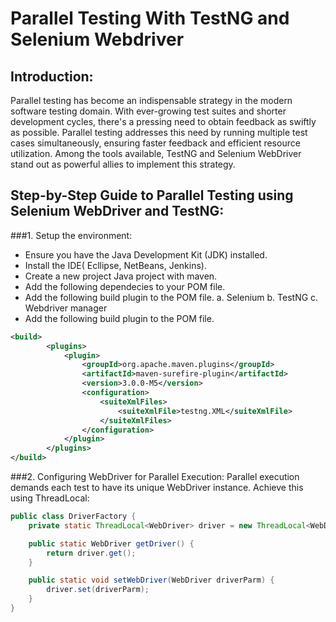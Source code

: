 # Parallel Testing With TestNG and Selenium Webdriver
## Introduction:
Parallel testing has become an indispensable strategy in the modern software testing domain. With ever-growing test suites and shorter development cycles, there's a pressing need to obtain feedback as swiftly as possible. Parallel testing addresses this need by running multiple test cases simultaneously, ensuring faster feedback and efficient resource utilization. Among the tools available, TestNG and Selenium WebDriver stand out as powerful allies to implement this strategy.
## Step-by-Step Guide to Parallel Testing using Selenium WebDriver and TestNG:

###1. Setup the environment:

- Ensure you have the Java Development Kit (JDK) installed.
- Install the IDE( Ecllipse, NetBeans, Jenkins).
- Create a new project Java project with maven.
- Add the following dependecies to your POM file.
- Add the following build plugin to the POM file.
   a.  Selenium
   b. TestNG
   c. Webdriver manager
- Add the following build plugin to the POM file.
```xml
<build>
        <plugins>
            <plugin>
                <groupId>org.apache.maven.plugins</groupId>
                <artifactId>maven-surefire-plugin</artifactId>
                <version>3.0.0-M5</version>
                <configuration>
                    <suiteXmlFiles>
                        <suiteXmlFile>testng.XML</suiteXmlFile>
                    </suiteXmlFiles>
                </configuration>
            </plugin>
		</plugins>
</build>
```
###2. Configuring WebDriver for Parallel Execution:
Parallel execution demands each test to have its unique WebDriver instance. Achieve this using ThreadLocal:
```java
public class DriverFactory {
    private static ThreadLocal<WebDriver> driver = new ThreadLocal<WebDriver>();

    public static WebDriver getDriver() {
        return driver.get();
    }

    public static void setWebDriver(WebDriver driverParm) {
        driver.set(driverParm);
    }
}
```

